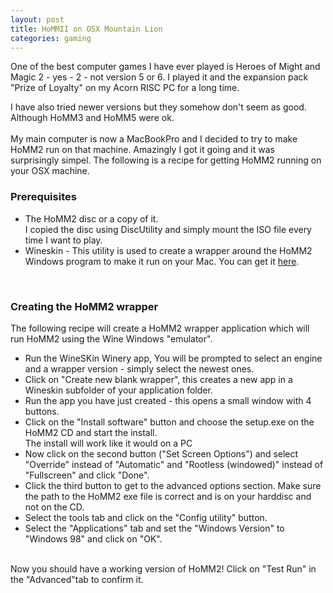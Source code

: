 ```yaml
---
layout: post
title: HoMMII on OSX Mountain Lion
categories: gaming
---
```

One of the best computer games I have ever played is Heroes of Might and Magic 2 - yes - 2 - not version 5 or 6.
I played it and the expansion pack "Prize of Loyalty" on my Acorn RISC PC for a long time.
<!--more-->
I have also tried newer versions but they somehow don't seem as good. Although HoMM3 and HoMM5 were ok.
<br><br>
My main computer is now a MacBookPro and I decided to try to make HoMM2 run on that machine. Amazingly I got it going and it was surprisingly simpel. The following is a recipe for getting HoMM2 running on your OSX machine.<br>


<h3>Prerequisites</h3>
<ul>
<li>The HoMM2 disc or a copy of it.<br>I copied the disc using DiscUtility and simply mount the ISO file every time I want to play.</li>
<li>Wineskin - This utility is used to create a wrapper around the HoMM2 Windows program to make it run on your Mac. You can get it <a href="http://wineskin.urgesoftware.com/tiki-index.php?page=Downloads" target="_blank">here</a>.</li>
</ul>
<br>

<h3>Creating the HoMM2 wrapper</h3>

The following recipe will create a HoMM2 wrapper application which will run HoMM2 using the Wine Windows "emulator".<br>
<ul>
<li>Run the WineSKin Winery app, You will be prompted to select an engine and a wrapper version - simply select the newest ones.</li>
<li>Click on "Create new blank wrapper", this creates a new app in a Wineskin subfolder of your application folder.</li>
<li>Run the app you have just created - this opens a small window with 4 buttons.</li>
<li>Click on the "Install software" button and choose the setup.exe on the HoMM2 CD and start the install. <br>The install will work like it would on a PC</li>
<li>Now click on the second button ("Set Screen Options") and select "Override" instead of "Automatic" and "Rootless (windowed)" instead of "Fullscreen" and click "Done".</li>
<li>Click the third button to get to the advanced options section. Make sure the path to the HoMM2 exe file is correct and is on your harddisc and not on the CD.</li>
<li>Select the tools tab and click on the "Config utility" button.</li>
<li>Select the "Applications" tab and set the "Windows Version" to "Windows 98" and click on "OK".</li>
</ul>
<br>
Now you should have a working version of HoMM2! Click on "Test Run" in the "Advanced"tab to confirm it.
<br>
